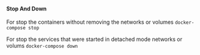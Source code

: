 #### Stop And Down

For stop the containers without removing the networks or volumes
```docker-compose stop```

For stop the services that were started in detached mode networks or volums
```docker-compose down```